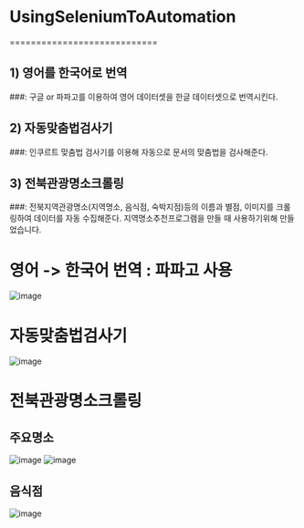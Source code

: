 # UsingSeleniumToAutomation
============================

## 1) 영어를 한국어로 번역 
###: 구글 or 파파고를 이용하여 영어 데이터셋을 한글 데이터셋으로 번역시킨다.
## 2) 자동맞춤법검사기 
###: 인쿠르트 맞춤법 검사기를 이용해 자동으로 문서의 맞춤법을 검사해준다.
## 3) 전북관광명소크롤링 
###: 전북지역관광명소(지역명소, 음식점, 숙박지점)등의 이름과 별점, 이미지를 크롤링하여 데이터를 자동 수집해준다. 지역명소추천프로그램을 만들 때 사용하기위해 만들었습니다.

# 영어 -> 한국어 번역 : 파파고 사용
![image](https://user-images.githubusercontent.com/83442902/216617661-044d4f27-429f-4b3f-841c-c4b0fc7f9dc4.png)



# 자동맞춤법검사기
![image](https://user-images.githubusercontent.com/83442902/216617943-371ace7f-007e-4309-aefb-f630599ae53e.png)




# 전북관광명소크롤링

## 주요명소
![image](https://user-images.githubusercontent.com/83442902/216616980-ddd3d88c-aac4-43e0-83e9-cdf01e907b7d.png)
![image](https://user-images.githubusercontent.com/83442902/216617126-2730a63f-d512-42d5-b1a4-54afdf96737a.png)
## 음식점
![image](https://user-images.githubusercontent.com/83442902/216617244-a6bbcca4-fcf9-4c59-a50c-0245f0a8861c.png)

